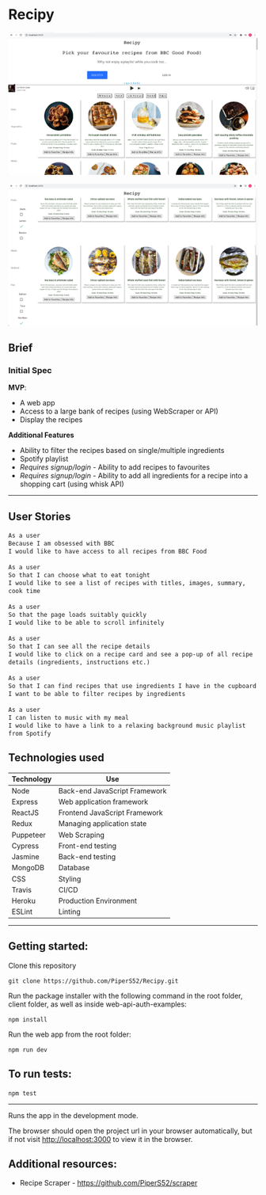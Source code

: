 # Recipy

![](images/Recipy-homepage-screenshot.png)

![](images/Recipy-filter-screenshot.png)

## Brief

### Initial Spec

**MVP**:
- A web app
- Access to a large bank of recipes (using WebScraper or API)
- Display the recipes

 **Additional Features**
- Ability to filter the recipes based on single/multiple ingredients
- Spotify playlist
- *Requires signup/login* - Ability to add recipes to favourites
- *Requires signup/login* - Ability to add all ingredients for a recipe into a shopping cart (using whisk API)

---
## User Stories

```
As a user
Because I am obsessed with BBC
I would like to have access to all recipes from BBC Food

As a user
So that I can choose what to eat tonight
I would like to see a list of recipes with titles, images, summary, cook time

As a user
So that the page loads suitably quickly
I would like to be able to scroll infinitely

As a user
So that I can see all the recipe details
I would like to click on a recipe card and see a pop-up of all recipe details (ingredients, instructions etc.)

As a user
So that I can find recipes that use ingredients I have in the cupboard
I want to be able to filter recipes by ingredients

As a user
I can listen to music with my meal
I would like to have a link to a relaxing background music playlist from Spotify
```
## Technologies used

| Technology    | Use                           |
| ------------- | ----------------------------- |
| Node          | Back-end JavaScript Framework |
| Express       | Web application framework     |
| ReactJS       | Frontend JavaScript Framework |
| Redux         | Managing application state    |
| Puppeteer     | Web Scraping                  |
| Cypress       | Front-end testing             |
| Jasmine       | Back-end testing              |
| MongoDB       | Database                      |
| CSS           | Styling                       |
| Travis        | CI/CD                         |
| Heroku        | Production Environment        |
| ESLint        | Linting                       |

---
## Getting started:

Clone this repository
```
git clone https://github.com/PiperS52/Recipy.git
```
Run the package installer with the following command in the root folder, client folder, as well as inside web-api-auth-examples:
```
npm install
```
Run the web app from the root folder:
```
npm run dev
```
## To run tests:

```
npm test
```
---
Runs the app in the development mode.

The browser should open the project url in your browser automatically, but if not visit [http://localhost:3000](http://localhost:3000) to view it in the browser.

## Additional resources:

- Recipe Scraper - https://github.com/PiperS52/scraper

